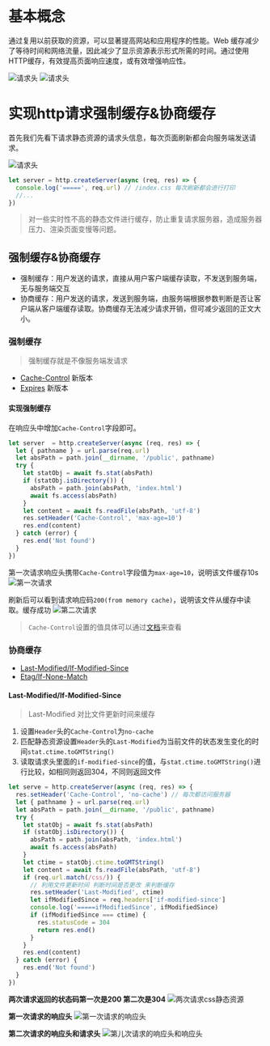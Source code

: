 # 基本概念
通过复用以前获取的资源，可以显著提高网站和应用程序的性能。Web 缓存减少了等待时间和网络流量，因此减少了显示资源表示形式所需的时间。通过使用 HTTP缓存，有效提高页面响应速度，或有效增强响应性。


![请求头](./static/no-cache.png)
![请求头](./static/have-cache.png)
# 实现http请求强制缓存&协商缓存

首先我们先看下请求静态资源的请求头信息，每次页面刷新都会向服务端发送请求。

![请求头](./static/1.server.png)

```js
let server = http.createServer(async (req, res) => {
  console.log('=====', req.url) // /index.css 每次刷新都会进行打印
  //...
})
```
> 对一些实时性不高的静态文件进行缓存，防止重复请求服务器，造成服务器压力、渲染页面变慢等问题。


## 强制缓存&协商缓存

- 强制缓存：用户发送的请求，直接从用户客户端缓存读取，不发送到服务端，无与服务端交互
- 协商缓存：用户发送的请求，发送到服务端，由服务端根据参数判断是否让客户端从客户端缓存读取。协商缓存无法减少请求开销，但可减少返回的正文大小。


### 强制缓存

> 强制缓存就是不像服务端发请求

- [Cache-Control](https://developer.mozilla.org/zh-CN/docs/Web/HTTP/Headers/Cache-Control) 新版本
- [Expires](https://developer.mozilla.org/zh-CN/docs/Web/HTTP/Headers/Expires) 新版本


#### 实现强制缓存

在响应头中增加`Cache-Control`字段即可。

```js
let server  = http.createServer(async (req, res) => {
  let { pathname } = url.parse(req.url)
  let absPath = path.join(__dirname, '/public', pathname)
  try {
    let statObj = await fs.stat(absPath)
    if (statObj.isDirectory()) {
      absPath = path.join(absPath, 'index.html')
      await fs.access(absPath)
    }
    let content = await fs.readFile(absPath, 'utf-8')
    res.setHeader('Cache-Control', 'max-age=10')
    res.end(content)
  } catch (error) {
    res.end('Not found')
  }
})
```

第一次请求响应头携带`Cache-Control`字段值为`max-age=10`，说明该文件缓存10s
![第一次请求](./static/2.cache-max-age10.png)

刷新后可以看到请求响应码`200(from memory cache)`，说明该文件从缓存中读取。缓存成功
![第二次请求](./static/2.cache-memory.png)

> `Cache-Control`设置的值具体可以通过[文档](https://developer.mozilla.org/zh-CN/docs/Web/HTTP/Headers/Cache-Control)来查看

### 协商缓存

- [Last-Modified/If-Modified-Since](https://developer.mozilla.org/zh-CN/docs/Web/HTTP/Headers/Last-Modified)
- [Etag/If-None-Match](https://developer.mozilla.org/zh-CN/docs/Web/HTTP/Headers/ETag)

#### Last-Modified/If-Modified-Since

> Last-Modified 对比文件更新时间来缓存 

1. 设置`Header`头的`Cache-Control`为`no-cache`
2. 匹配静态资源设置`Header`头的`Last-Modified`为当前文件的状态发生变化的时间`stat.ctime.toGMTString()`
3. 读取请求头里面的`if-modified-since`的值，与`stat.ctime.toGMTString()`进行比较，如相同则返回304，不同则返回文件

```js
let serve = http.createServer(async (req, res) => {
  res.setHeader('Cache-Control', 'no-cache') // 每次都访问服务器
  let { pathname } = url.parse(req.url)
  let absPath = path.join(__dirname, '/public', pathname)
  try {
    let statObj = await fs.stat(absPath)
    if (statObj.isDirectory()) {
      absPath = path.join(absPath, 'index.html')
      await fs.access(absPath)
    }
    let ctime = statObj.ctime.toGMTString()
    let content = await fs.readFile(absPath, 'utf-8')
    if (req.url.match(/css/)) {
      // 利用文件更新时间 判断时间是否更改 来判断缓存
      res.setHeader('Last-Modified', ctime)
      let ifModifiedSince = req.headers['if-modified-since']
      console.log('=====ifModifiedSince', ifModifiedSince)
      if (ifModifiedSince === ctime) {
        res.statusCode = 304
        return res.end()
      }
    }
    res.end(content)
  } catch (error) {
    res.end('Not found')
  }
})
```

**两次请求返回的状态码第一次是200 第二次是304**
![两次请求css静态资源](./static/3.last-modified-network.png)

**第一次请求的响应头**
![第一次请求的响应头](./static/3.last-modified-response.png)

**第二次请求的响应头和请求头**
![第儿次请求的响应头和响应头](./static/3.last-modified-header.png)
